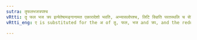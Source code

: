 ```yaml
---
sutra: तॄफलभजत्रपश्च
vRtti: तॄ फल भज त्रप इत्येतेषामङ्गानामत एकारादेशो भवति, अभ्यासलोपश्च, लिटि क्ङिति परतस्थलि च सेटि ॥
vRtti_eng: ए is substituted for the अ of तॄ, फल, भज and त्रप, and the reduplicate is elided, when the affixes of the Perfect having an indicatory क् (or ङ्) follow, as well as when थल् with the इट् augment follows.

---
```

